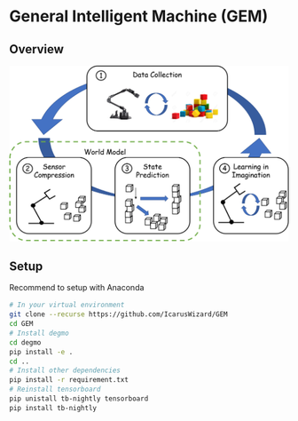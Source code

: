 # General Intelligent Machine (GEM)
## Overview
![avatar](./pic/gem.png)
## Setup
Recommend to setup with Anaconda
```bash
# In your virtual environment
git clone --recurse https://github.com/IcarusWizard/GEM
cd GEM
# Install degmo
cd degmo
pip install -e .
cd .. 
# Install other dependencies
pip install -r requirement.txt
# Reinstall tensorboard
pip unistall tb-nightly tensorboard
pip install tb-nightly
```
